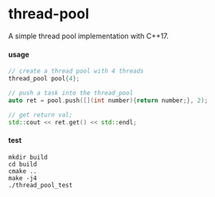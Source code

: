 # thread-pool
A simple thread pool implementation with C++17.

#### usage

```cpp
// create a thread pool with 4 threads
thread_pool pool{4};

// push a task into the thread_pool
auto ret = pool.push([](int number){return number;}, 2);

// get return val;
std::cout << ret.get() << std::endl;
```
#### test

```
mkdir build
cd build
cmake ..
make -j4
./thread_pool_test
```
